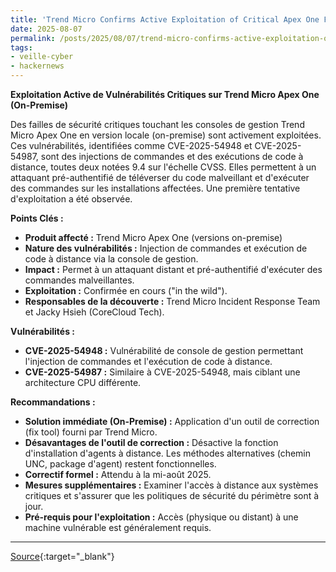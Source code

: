 ```yaml
---
title: 'Trend Micro Confirms Active Exploitation of Critical Apex One Flaws in On-Premise Systems'
date: 2025-08-07
permalink: /posts/2025/08/07/trend-micro-confirms-active-exploitation-of-critical-apex-one-flaws-in-on-premise-systems/
tags:
- veille-cyber
- hackernews
---
```

**Exploitation Active de Vulnérabilités Critiques sur Trend Micro Apex One (On-Premise)**

Des failles de sécurité critiques touchant les consoles de gestion Trend Micro Apex One en version locale (on-premise) sont activement exploitées. Ces vulnérabilités, identifiées comme CVE-2025-54948 et CVE-2025-54987, sont des injections de commandes et des exécutions de code à distance, toutes deux notées 9.4 sur l'échelle CVSS. Elles permettent à un attaquant pré-authentifié de téléverser du code malveillant et d'exécuter des commandes sur les installations affectées. Une première tentative d'exploitation a été observée.

**Points Clés :**

*   **Produit affecté :** Trend Micro Apex One (versions on-premise)
*   **Nature des vulnérabilités :** Injection de commandes et exécution de code à distance via la console de gestion.
*   **Impact :** Permet à un attaquant distant et pré-authentifié d'exécuter des commandes malveillantes.
*   **Exploitation :** Confirmée en cours ("in the wild").
*   **Responsables de la découverte :** Trend Micro Incident Response Team et Jacky Hsieh (CoreCloud Tech).

**Vulnérabilités :**

*   **CVE-2025-54948 :** Vulnérabilité de console de gestion permettant l'injection de commandes et l'exécution de code à distance.
*   **CVE-2025-54987 :** Similaire à CVE-2025-54948, mais ciblant une architecture CPU différente.

**Recommandations :**

*   **Solution immédiate (On-Premise) :** Application d'un outil de correction (fix tool) fourni par Trend Micro.
*   **Désavantages de l'outil de correction :** Désactive la fonction d'installation d'agents à distance. Les méthodes alternatives (chemin UNC, package d'agent) restent fonctionnelles.
*   **Correctif formel :** Attendu à la mi-août 2025.
*   **Mesures supplémentaires :** Examiner l'accès à distance aux systèmes critiques et s'assurer que les politiques de sécurité du périmètre sont à jour.
*   **Pré-requis pour l'exploitation :** Accès (physique ou distant) à une machine vulnérable est généralement requis.

---
[Source](https://thehackernews.com/2025/08/trend-micro-confirms-active.html){:target="_blank"}
